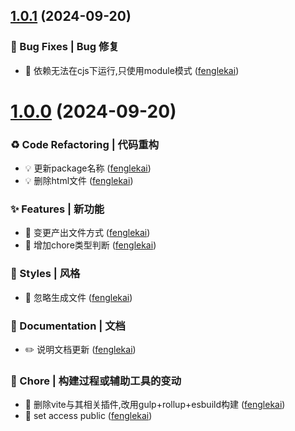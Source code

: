 ## [1.0.1](https://github.com/fenglekai/less-write-changelog/compare/v1.0.0...v1.0.1) (2024-09-20)

### 🐛 Bug Fixes | Bug 修复

* 🐛 依赖无法在cjs下运行,只使用module模式 ([fenglekai](https://github.com/fenglekai/less-write-changelog/commit/144e212458854540361fcdca835622f858bd48d3))

# [1.0.0](https://github.com/fenglekai/less-write-changelog/compare/68e8fcda6eb5ba3c1fc1326eeb75915952d9e8c3...v1.0.0) (2024-09-20)

### ♻ Code Refactoring | 代码重构

* 💡 更新package名称 ([fenglekai](https://github.com/fenglekai/less-write-changelog/commit/f43adb5ee0bc634f6d822b0729dee087de01417a))
* 💡 删除html文件 ([fenglekai](https://github.com/fenglekai/less-write-changelog/commit/68e8fcda6eb5ba3c1fc1326eeb75915952d9e8c3))

### ✨ Features | 新功能

* 🎸 变更产出文件方式 ([fenglekai](https://github.com/fenglekai/less-write-changelog/commit/dea9429c976d91f6c56e4eb113e7a7e7452e9596))
* 🎸 增加chore类型判断 ([fenglekai](https://github.com/fenglekai/less-write-changelog/commit/48af88909310bee4f982f4c6663bf5f9a31245bf))

### 💄 Styles | 风格

* 💄 忽略生成文件 ([fenglekai](https://github.com/fenglekai/less-write-changelog/commit/9ef5e943065f75165bc1f00ad58a5c58e6428abe))

### 📝 Documentation | 文档

* ✏️ 说明文档更新 ([fenglekai](https://github.com/fenglekai/less-write-changelog/commit/0c47d8324ad8d427e2897953fab8d8d5cb2401f9))

### 🔨 Chore | 构建过程或辅助工具的变动

* 🤖 删除vite与其相关插件,改用gulp+rollup+esbuild构建 ([fenglekai](https://github.com/fenglekai/less-write-changelog/commit/5ceae101f9030d1c8f0389d9ce7998f5e056399d))
* 🤖 set access public ([fenglekai](https://github.com/fenglekai/less-write-changelog/commit/2863494375bc7ee184517388a090cd6461414f70))

